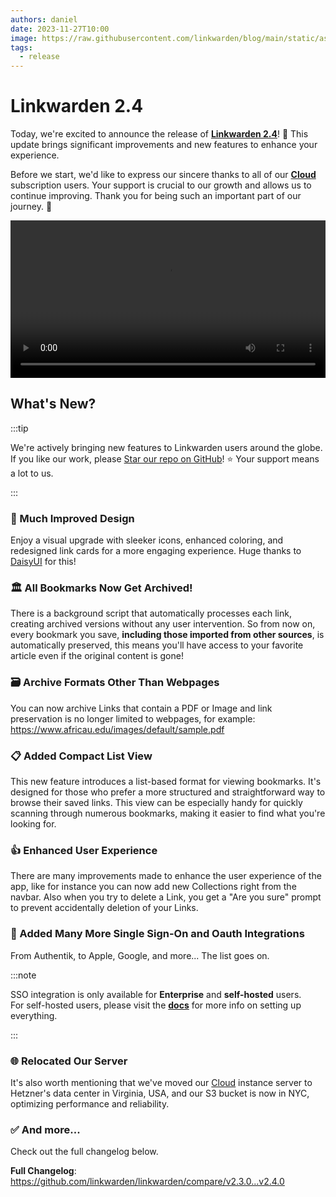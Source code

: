 ```yaml
---
authors: daniel
date: 2023-11-27T10:00
image: https://raw.githubusercontent.com/linkwarden/blog/main/static/assets/v2.4/banner.jpeg
tags:
  - release
---
```


# Linkwarden 2.4

Today, we're excited to announce the release of **[Linkwarden 2.4](https://github.com/linkwarden/linkwarden)**! 🥳 This update brings significant improvements and new features to enhance your experience.

Before we start, we'd like to express our sincere thanks to all of our **[Cloud](https://linkwarden.app/#pricing)** subscription users. Your support is crucial to our growth and allows us to continue improving. Thank you for being such an important part of our journey. 🚀

<!-- ![Launch image](/assets/v2.4/banner.jpeg) -->

<video controls width="100%">
  <source src="/assets/v2.4/demo_vid.mp4"/>
</video>

<!--truncate-->

## What's New?

:::tip

We're actively bringing new features to Linkwarden users around the globe. If you like our work, please [Star our repo on GitHub](https://github.com/linkwarden/linkwarden)! ⭐️ Your support means a lot to us.

:::

### 🎨 Much Improved Design

Enjoy a visual upgrade with sleeker icons, enhanced coloring, and redesigned link cards for a more engaging experience. Huge thanks to [DaisyUI](https://daisyui.com) for this!

### 🏛️ All Bookmarks Now Get Archived!

There is a background script that automatically processes each link, creating archived versions without any user intervention. So from now on, every bookmark you save, **including those imported from other sources**, is automatically preserved, this means you'll have access to your favorite article even if the original content is gone!

### 🗃️ Archive Formats Other Than Webpages

You can now archive Links that contain a PDF or Image and link preservation is no longer limited to webpages, for example: https://www.africau.edu/images/default/sample.pdf

### 📋 Added Compact List View

This new feature introduces a list-based format for viewing bookmarks. It's designed for those who prefer a more structured and straightforward way to browse their saved links. This view can be especially handy for quickly scanning through numerous bookmarks, making it easier to find what you're looking for.

### 👍 Enhanced User Experience

There are many improvements made to enhance the user experience of the app, like for instance you can now add new Collections right from the navbar. Also when you try to delete a Link, you get a "Are you sure" prompt to prevent accidentally deletion of your Links.

### 🔐 Added Many More Single Sign-On and Oauth Integrations

From Authentik, to Apple, Google, and more... The list goes on.

:::note

SSO integration is only available for **Enterprise** and **self-hosted** users. <br/>
For self-hosted users, please visit the **[docs](https://docs.linkwarden.app/self-hosting/sso-oauth)** for more info on setting up everything.

:::

### 🌐 Relocated Our Server

It's also worth mentioning that we've moved our [Cloud](https://linkwarden.app/#pricing) instance server to Hetzner's data center in Virginia, USA, and our S3 bucket is now in NYC, optimizing performance and reliability.

### ✅ And more...

Check out the full changelog below.

**Full Changelog**: https://github.com/linkwarden/linkwarden/compare/v2.3.0...v2.4.0
